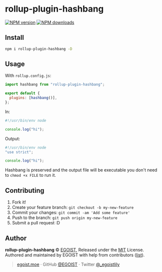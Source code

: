 # rollup-plugin-hashbang

[![NPM version](https://img.shields.io/npm/v/rollup-plugin-hashbang.svg?style=flat)](https://npmjs.com/package/rollup-plugin-hashbang) [![NPM downloads](https://img.shields.io/npm/dm/rollup-plugin-hashbang.svg?style=flat)](https://npmjs.com/package/rollup-plugin-hashbang)

## Install

```bash
npm i rollup-plugin-hashbang -D
```

## Usage

With `rollup.config.js`:

```js
import hashbang from "rollup-plugin-hashbang";

export default {
  plugins: [hashbang()],
};
```

In:

```js
#!/usr/bin/env node

console.log("hi");
```

Output:

```js
#!/usr/bin/env node
"use strict";

console.log("hi");
```

Hashbang is preserved and the output file will be executable you don't need to `chmod +x FILE` to run it.

## Contributing

1. Fork it!
2. Create your feature branch: `git checkout -b my-new-feature`
3. Commit your changes: `git commit -am 'Add some feature'`
4. Push to the branch: `git push origin my-new-feature`
5. Submit a pull request :D

## Author

**rollup-plugin-hashbang** © [EGOIST](https://github.com/egoist), Released under the [MIT](./LICENSE) License.<br>
Authored and maintained by EGOIST with help from contributors ([list](https://github.com/egoist/rollup-plugin-hashbang/contributors)).

> [egoist.moe](https://egoist.moe) · GitHub [@EGOIST](https://github.com/egoist) · Twitter [@\_egoistlily](https://twitter.com/_egoistlily)

